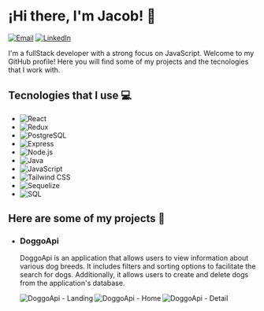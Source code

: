 <h1>¡Hi there, I'm Jacob! 👋</h1>

<p >
  <a href="mailto:tu-email@example.com"><img alt="Email" src="https://img.shields.io/badge/Email-%23EA4335.svg?&style=for-the-badge&logo=Gmail&logoColor=white"/></a>
  <a href="[Enlace a tu perfil de LinkedIn]"><img alt="LinkedIn" src="https://img.shields.io/badge/LinkedIn-%230077B5.svg?&style=for-the-badge&logo=LinkedIn&logoColor=white"/></a>
</p>

<p >
  I'm a fullStack developer with a strong focus on JavaScript. Welcome to my GitHub profile! Here you will find some of my projects and the tecnologies that I work with.
</p>

<h2 >Tecnologies that I use 💻</h2>

<ul >
  <li>
    <img alt="React" src="https://img.shields.io/badge/React-%2361DAFB.svg?&style=for-the-badge&logo=React&logoColor=white"/>
  </li>
  
  <li>
    <img alt="Redux" src="https://img.shields.io/badge/Redux-%23764ABC.svg?&style=for-the-badge&logo=Redux&logoColor=white"/>
  </li>
  
  <li>
    <img alt="PostgreSQL" src="https://img.shields.io/badge/PostgreSQL-%23336791.svg?&style=for-the-badge&logo=PostgreSQL&logoColor=white"/>
  </li>
  
  <li>
    <img alt="Express" src="https://img.shields.io/badge/Express-%23000000.svg?&style=for-the-badge&logo=Express&logoColor=white"/>
  </li>
  
  <li> 
    <img alt="Node.js" src="https://img.shields.io/badge/Node.js-%23339933.svg?&style=for-the-badge&logo=Node.js&logoColor=white"/>
  </li>
  
  <li>
    <img alt="Java" src="https://img.shields.io/badge/Java-%23007396.svg?&style=for-the-badge&logo=Java&logoColor=white"/>
  </li>
  
  <li>
    <img alt="JavaScript" src="https://img.shields.io/badge/JavaScript-%23F7DF1E.svg?&style=for-the-badge&logo=JavaScript&logoColor=black"/>
  </li>
  
  <li>
    <img alt="Tailwind CSS" src="https://img.shields.io/badge/Tailwind%20CSS-%2338B2AC.svg?&style=for-the-badge&logo=Tailwind%20CSS&logoColor=white"/>
  </li>
  
  <li>
    <img alt="Sequelize" src="https://img.shields.io/badge/Sequelize-%234169E1.svg?&style=for-the-badge&logo=Sequelize&logoColor=white"/>
  </li>
  
  <li>
    <img alt="SQL" src="https://img.shields.io/badge/SQL-%2300F.svg?&style=for-the-badge&logo=MySQL&logoColor=white"/>
  </li>
</ul>

<h2 >Here are some of my projects 📂</h2>

<ul>
  <li>
    <h3> DoggoApi </h3>
    <p>
      DoggoApi is an application that allows users to view information about various dog breeds. It includes filters and sorting options to facilitate the search for dogs. 
      Additionally, it allows users to create and delete dogs from the application's database.
    </p>
    <div style="display: flex; gap: 3px;">
      <img alt="DoggoApi - Landing" src="https://res.cloudinary.com/diup4rbeu/image/upload/v1683586325/DoggoApi_-_Landing_ddulpx.png">
      <img alt="DoggoApi - Home" src="https://res.cloudinary.com/diup4rbeu/image/upload/v1683586325/DoggoApi_-_Home_sqkwcd.png">
      <img alt="DoggoApi - Detail" src="https://res.cloudinary.com/diup4rbeu/image/upload/v1683586326/DoggoApi_-_DetailDog_ky8kov.png">
    </div>
  </li
</ul>
<!--
**Jcooob/Jcooob** is a ✨ _special_ ✨ repository because its `README.md` (this file) appears on your GitHub profile.

Here are some ideas to get you started:

- 🔭 I’m currently working on ...
- 🌱 I’m currently learning ...
- 👯 I’m looking to collaborate on ...
- 🤔 I’m looking for help with ...
- 💬 Ask me about ...
- 📫 How to reach me: ...
- 😄 Pronouns: ...
- ⚡ Fun fact: ...
-->
